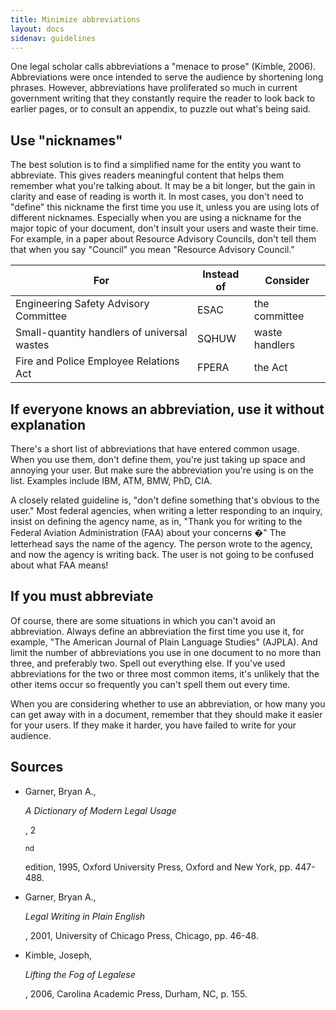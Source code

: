 ```yaml
---
title: Minimize abbreviations
layout: docs
sidenav: guidelines
---
```


One legal scholar calls abbreviations a "menace to prose" (Kimble, 2006). Abbreviations were once intended to serve the audience by shortening long phrases. However, abbreviations have proliferated so much in current government writing that they constantly require the reader to look back to earlier pages, or to consult an appendix, to puzzle out what's being said.

## Use "nicknames"

The best solution is to find a simplified name for the entity you want to abbreviate. This gives readers meaningful content that helps them remember what you're talking about. It may be a bit longer, but the gain in clarity and ease of reading is worth it. In most cases, you don't need to "define" this nickname the first time you use it, unless you are using lots of different nicknames. Especially when you are using a nickname for the major topic of your document, don't insult your users and waste their time. For example, in a paper about Resource Advisory Councils, don't tell them that when you say "Council" you mean "Resource Advisory Council."

For                                         | Instead of | Consider
------------------------------------------- | ---------- | --------------
Engineering Safety Advisory Committee       | ESAC       | the committee
Small-quantity handlers of universal wastes | SQHUW      | waste handlers
Fire and Police Employee Relations Act      | FPERA      | the Act

## If everyone knows an abbreviation, use it without explanation

There's a short list of abbreviations that have entered common usage. When you use them, don't define them, you're just taking up space and annoying your user. But make sure the abbreviation you're using is on the list. Examples include IBM, ATM, BMW, PhD, CIA.

A closely related guideline is, "don't define something that's obvious to the user." Most federal agencies, when writing a letter responding to an inquiry, insist on defining the agency name, as in, "Thank you for writing to the Federal Aviation Administration (FAA) about your concerns �" The letterhead says the name of the agency. The person wrote to the agency, and now the agency is writing back. The user is not going to be confused about what FAA means!

## If you must abbreviate

Of course, there are some situations in which you can't avoid an abbreviation. Always define an abbreviation the first time you use it, for example, "The American Journal of Plain Language Studies" (AJPLA). And limit the number of abbreviations you use in one document to no more than three, and preferably two. Spell out everything else. If you've used abbreviations for the two or three most common items, it's unlikely that the other items occur so frequently you can't spell them out every time.

When you are considering whether to use an abbreviation, or how many you can get away with in a document, remember that they should make it easier for your users. If they make it harder, you have failed to write for your audience.

## Sources

- Garner, Bryan A.,

  <cite>A Dictionary of Modern Legal Usage</cite>

  , 2

  <sup>nd</sup>

  edition, 1995, Oxford University Press, Oxford and New York, pp. 447-488.

- Garner, Bryan A.,

  <cite>Legal Writing in Plain English</cite>

  , 2001, University of Chicago Press, Chicago, pp. 46-48.

- Kimble, Joseph,

  <cite>Lifting the Fog of Legalese</cite>

  , 2006, Carolina Academic Press, Durham, NC, p. 155.
